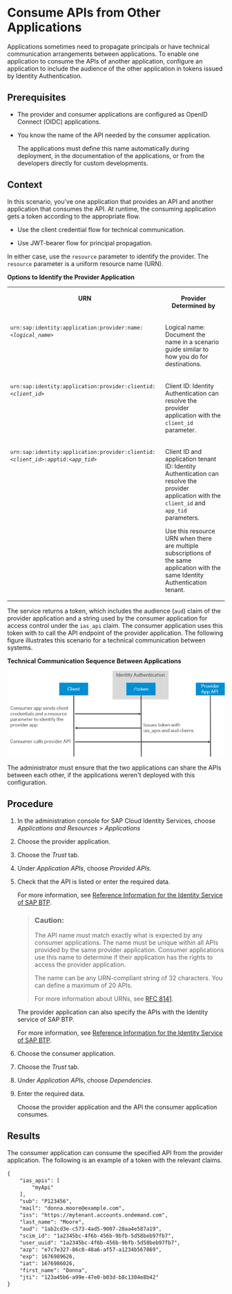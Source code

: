 <!-- loio29e204da5b794c4683289ee0384ec781 -->

# Consume APIs from Other Applications

Applications sometimes need to propagate principals or have technical communication arrangements between applications. To enable one application to consume the APIs of another application, configure an application to include the audience of the other application in tokens issued by Identity Authentication.



<a name="loio29e204da5b794c4683289ee0384ec781__prereq_ygs_hc3_pwb"/>

## Prerequisites

-   The provider and consumer applications are configured as OpenID Connect \(OIDC\) applications.

-   You know the name of the API needed by the consumer application.

    The applications must define this name automatically during deployment, in the documentation of the applications, or from the developers directly for custom developments.




<a name="loio29e204da5b794c4683289ee0384ec781__context_hxg_cvn_rwb"/>

## Context

In this scenario, you've one application that provides an API and another application that consumes the API. At runtime, the consuming application gets a token according to the appropriate flow.

-   Use the client credential flow for technical communication.

-   Use JWT-bearer flow for principal propagation.


In either case, use the `resource` parameter to identify the provider. The `resource` parameter is a uniform resource name \(URN\).

**Options to Identify the Provider Application**


<table>
<tr>
<th valign="top">

URN



</th>
<th valign="top">

Provider Determined by



</th>
</tr>
<tr>
<td valign="top">

<code>urn:sap:identity:application:provider:name:<i class="varname">&lt;logical_name&gt;</i></code>



</td>
<td valign="top">

Logical name: Document the name in a scenario guide similar to how you do for destinations.



</td>
</tr>
<tr>
<td valign="top">

<code>urn:sap:identity:application:provider:clientid:<i class="varname">&lt;client_id&gt;</i></code>



</td>
<td valign="top">

Client ID: Identity Authentication can resolve the provider application with the `client_id` parameter.



</td>
</tr>
<tr>
<td valign="top">

<code>urn:sap:identity:application:provider:clientid:<i class="varname">&lt;client_id&gt;</i>:apptid:<i class="varname">&lt;app_tid&gt;</i></code>



</td>
<td valign="top">

Client ID and application tenant ID: Identity Authentication can resolve the provider application with the `client_id` and `app_tid` parameters.

Use this resource URN when there are multiple subscriptions of the same application with the same Identity Authentication tenant.



</td>
</tr>
</table>

The service returns a token, which includes the audience \(`aud`\) claim of the provider application and a string used by the consumer application for access control under the `ias_api` claim. The consumer application uses this token with to call the API endpoint of the provider application. The following figure illustrates this scenario for a technical communication between systems.

  
  
**Technical Communication Sequence Between Applications**

![](images/app2apptechnical_pptx_8db2315.png "Technical Communication Sequence Between Applications")

The administrator must ensure that the two applications can share the APIs between each other, if the applications weren't deployed with this configuration.



<a name="loio29e204da5b794c4683289ee0384ec781__steps_pmp_dvn_rwb"/>

## Procedure

1.  In the administration console for SAP Cloud Identity Services, choose *Applications and Resources* \> *Applications*

2.  Choose the provider application.

3.  Choose the *Trust* tab.

4.  Under *Application APIs*, choose *Provided APIs*.

5.  Check that the API is listed or enter the required data.

    For more information, see [Reference Information for the Identity Service of SAP BTP](../Integrating-the-Service/reference-information-for-the-identity-service-of-sap-btp-9379444.md).

    > ### Caution:  
    > The API name must match exactly what is expected by any consumer applications. The name must be unique within all APIs provided by the same provider application. Consumer applications use this name to determine if their application has the rights to access the provider application.
    > 
    > The name can be any URN-compliant string of 32 characters. You can define a maximum of 20 APIs.
    > 
    > For more information about URNs, see [RFC 8141](https://datatracker.ietf.org/doc/rfc8141/).

    The provider application can also specify the APIs with the Identity service of SAP BTP.

    For more information, see [Reference Information for the Identity Service of SAP BTP](../Integrating-the-Service/reference-information-for-the-identity-service-of-sap-btp-9379444.md).

6.  Choose the consumer application.

7.  Choose the *Trust* tab.

8.  Under *Application APIs*, choose *Dependencies*.

9.  Enter the required data.

    Choose the provider application and the API the consumer application consumes.




<a name="loio29e204da5b794c4683289ee0384ec781__result_g5m_ms3_pwb"/>

## Results

The consumer application can consume the specified API from the provider application. The following is an example of a token with the relevant claims.

```
{
    "ias_apis": [
        "myApi"
    ],   
    "sub": "P123456",
    "mail": "donna.moore@example.com",
    "iss": "https://mytenant.accounts.ondemand.com",
    "last_name": "Moore",
    "aud": "1ab2cd3e-c573-4ad5-9007-28aa4e587a19", 
    "scim_id": "1a2345bc-4f6b-456b-9bfb-5d58beb97fb7",
    "user_uuid": "1a2345bc-4f6b-456b-9bfb-5d58beb97fb7",
    "azp": "e7c7e327-86c0-48a6-af57-a1234b567869",
    "exp": 1676989626,
    "iat": 1676986026,
    "first_name": "Donna",
    "jti": "123a45b6-a99e-47e0-b03d-b8c1304e8b42"
}
```

